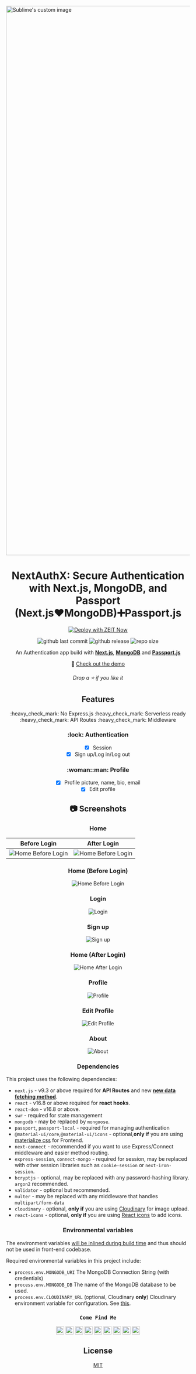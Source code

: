 <p>
  <img src="https://i.ibb.co/h9fG4k8/Banner2.jpg" alt="Sublime's custom image" width=1500/>
</p>

<h1 align="center">NextAuthX: Secure Authentication with Next.js, MongoDB, and Passport <br/> (Next.js❤️MongoDB)➕Passport.js</h1>

<div align="center">
  
[![Deploy with ZEIT Now](https://zeit.co/button)](https://zeit.co/new/project?template=https://github.com/tsaxena4k/Next.js-Mongodb-Authentication-App)

![github last commit](https://img.shields.io/github/last-commit/tsaxena4k/Next.js-Mongodb-Authentication-App?style=flat-square)  ![github release](https://img.shields.io/github/release-date/tsaxena4k/Next.js-Mongodb-Authentication-App?style=flat-square)  ![repo size](https://img.shields.io/github/repo-size/tsaxena4k/Next.js-Mongodb-Authentication-App?style=flat-square)

An Authentication app build with [**Next.js**](https://github.com/zeit/next.js/), [**MongoDB**](https://www.mongodb.com/) and [**Passport.js**](http://www.passportjs.org/)

:rainbow: [Check out the demo](https://next-js-mongodb-authentications-app.vercel.app/)

<h6><em>Drop a ⭐ if you like it</em></h6>

</div>

<h2 align="center">Features</h2>
            
<p align="center">:heavy_check_mark: No Express.js :heavy_check_mark: Serverless ready :heavy_check_mark: API Routes :heavy_check_mark: Middleware</p>

<h3 align="center">:lock: Authentication</h3>

<div align="center">

- [x] Session
- [x] Sign up/Log in/Log out

</div>

<h3 align="center">:woman::man: Profile</h3>

<div align="center">

- [x] Profile picture, name, bio, email
- [x] Edit profile

</div>

<h2 align="center">📷 Screenshots</h2>

<div align="center">

<h3 align="center">Home</h3>
  
Before Login             |  After Login
:-------------------------:|:-------------------------:
<img src="./Readme SS/Home.png" alt="Home Before Login" />  |  <img src="./Readme SS/Home2.png" alt="Home Before Login" />

<h3 align="center">Home (Before Login)</h3>

<img src="./Readme SS/Home.png" alt="Home Before Login" />
  
<h3 align="center">Login</h3>

<img src="./Readme SS/Login.png" alt="Login" />

<h3 align="center">Sign up</h3>

<img src="./Readme SS/Signup.png" alt="Sign up" />

<h3 align="center">Home (After Login)</h3>

<img src="./Readme SS/Home2.png" alt="Home After Login" />

<h3 align="center">Profile</h3>

<img src="./Readme SS/Profile.png" alt="Profile" />

<h3 align="center">Edit Profile</h3>

<img src="./Readme SS/Settings.png" alt="Edit Profile" />
  
<h3 align="center">About</h3>

<img src="./Readme SS/About.png" alt="About" />

</div>

<h3 align="center">Dependencies</h3>

This project uses the following dependencies:

- `next.js` - v9.3 or above required for **API Routes** and new [**new data fetching method**](https://nextjs.org/docs/basic-features/data-fetching#getserversideprops-server-side-rendering).
- `react` - v16.8 or above required for **react hooks**.
- `react-dom` - v16.8 or above.
- `swr` - required for state management
- `mongodb` - may be replaced by `mongoose`.
- `passport`, `passport-local` - required for managing authentication
- `@material-ui/core`,`@material-ui/icons` - optional,**only if** you are using [materialize css](https://materializecss.com/getting-started.html) for Frontend.
- `next-connect` - recommended if you want to use Express/Connect middleware and easier method routing.
- `express-session`, `connect-mongo` - required for session, may be replaced with other session libraries such as `cookie-session` or `next-iron-session`.
- `bcryptjs` - optional, may be replaced with any password-hashing library. `argon2` recommended.
- `validator` - optional but recommended.
- `multer` - may be replaced with any middleware that handles `multipart/form-data`
- `cloudinary` - optional, **only if** you are using [Cloudinary](https://cloudinary.com) for image upload.
- `react-icons` - optional, **only if** you are using [React icons](https://react-icons.github.io/react-icons/) to add icons.

<h3 align="center">Environmental variables</h3>

The environment variables [will be inlined during build time](https://nextjs.org/docs#build-time-configuration) and thus should not be used in front-end codebase.

Required environmental variables in this project include:

- `process.env.MONGODB_URI` The MongoDB Connection String (with credentials)
- `process.env.MONGODB_DB` The name of the MongoDB database to be used.
- `process.env.CLOUDINARY_URL` (optional, Cloudinary **only**) Cloudinary environment variable for configuration. See [this](https://cloudinary.com/documentation/node_integration#configuration).

<div align="center">
  
### `Come Find Me`

[<img alt="Tushar | Twitter" width="22px" src="https://svgshare.com/i/Snh.svg" />][twitter]
[<img alt="Tushar | LinkedIn" width="22px" src="https://svgshare.com/i/SoD.svg" />][linkedin]
[<img alt="Tushar | Instagram" width="22px" src="https://svgshare.com/i/Sko.svg" />][instagram]
[<img alt="Tuhsra | facebook" width="22px" src="https://svgshare.com/i/Snk.svg" />][facebook]
[<img alt="Tuhsra | stackoverflow" width="22px" src="https://svgshare.com/i/Snj.svg" />][stackoverflow]
[<img alt="Tuhsra | discord" width="22px" src="https://svgshare.com/i/Smt.svg" />][discord]
[<img alt="Tuhsra | pinterest" width="22px" src="https://svgshare.com/i/SoQ.svg" />][pinterest]
[<img alt="Tuhsra | dribble" width="22px" src="https://svgshare.com/i/Sni.svg" />][dribble]
[<img alt="Tuhsra | codepen" width="22px" src="https://svgshare.com/i/Sn1.svg" />][codepen]

  
</div>  

<h2 align="center">
  License
</h2>

<div align="center">
  
  [MIT](LICENSE)
  
</div>

[twitter]: https://twitter.com/tsaxena4k
[instagram]: https://www.instagram.com/tsaxena4k/
[linkedin]: https://www.linkedin.com/in/tushar-saxena-94b742184/
[facebook]: https://www.facebook.com/tushar.saxena.56232
[stackoverflow]: https://stackoverflow.com/users/14212597/tushar-saxena
[discord]: https://discord.gg/cvqaGJ
[pinterest]: https://in.pinterest.com/tusharsaxena562/
[dribble]: https://dribbble.com/tsaxen3k
[codepen]: https://codepen.io/tsaxena4k
